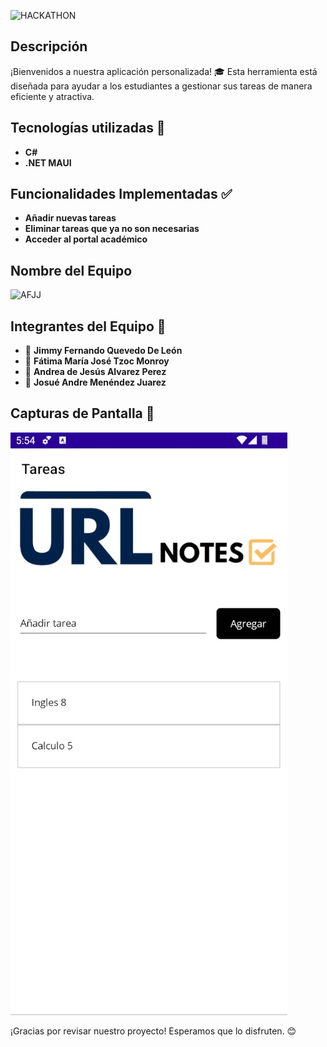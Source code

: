 ![HACKATHON](https://i.imgur.com/CsEcXK7.png)

## Descripción
¡Bienvenidos a nuestra aplicación personalizada! 🎓 Esta herramienta está diseñada para ayudar a los estudiantes a gestionar sus tareas de manera eficiente y atractiva.

## Tecnologías utilizadas 🚀
- **C#**
- **.NET MAUI**

## Funcionalidades Implementadas ✅
- **Añadir nuevas tareas**
- **Eliminar tareas que ya no son necesarias**
- **Acceder al portal académico**
 
## Nombre del Equipo
![AFJJ](https://i.imgur.com/EyyAhqE.png)
  
## Integrantes del Equipo 🎉
- 👤 **Jimmy Fernando Quevedo De León**
- 👤 **Fátima María José Tzoc Monroy**
- 👤 **Andrea de Jesús Alvarez Perez**
- 👤 **Josué Andre Menéndez Juarez**


## Capturas de Pantalla 📸
![Pantalla Principal](https://github.com/JFernn4/Hackathon-2024-Gestion-de-Tareas/blob/master/ImagenTarea.jpg)

¡Gracias por revisar nuestro proyecto! Esperamos que lo disfruten. 😊
